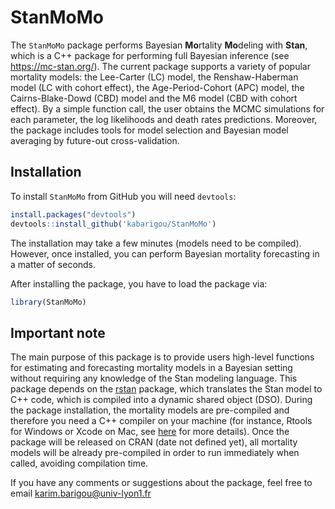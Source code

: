 StanMoMo
================

The `StanMoMo` package performs Bayesian **Mo**rtality **Mo**deling with
**Stan**, which is a C++ package for performing full Bayesian inference
(see <https://mc-stan.org/>). The current package supports a variety of
popular mortality models: the Lee-Carter (LC) model, the
Renshaw-Haberman model (LC with cohort effect), the Age-Period-Cohort
(APC) model, the Cairns-Blake-Dowd (CBD) model and the M6 model (CBD
with cohort effect). By a simple function call, the user obtains the
MCMC simulations for each parameter, the log likelihoods and death rates
predictions. Moreover, the package includes tools for model selection
and Bayesian model averaging by future-out cross-validation.

## Installation

To install `StanMoMo` from GitHub you will need `devtools`:

``` r
install.packages("devtools")
devtools::install_github('kabarigou/StanMoMo')
```

The installation may take a few minutes (models need to be compiled).
However, once installed, you can perform Bayesian mortality forecasting
in a matter of seconds.

After installing the package, you have to load the package via:

``` r
library(StanMoMo)
```

## Important note

The main purpose of this package is to provide users high-level
functions for estimating and forecasting mortality models in a Bayesian
setting without requiring any knowledge of the Stan modeling language.
This package depends on the [rstan](https://mc-stan.org/rstan/) package,
which translates the Stan model to C++ code, which is compiled into a
dynamic shared object (DSO). During the package installation, the
mortality models are pre-compiled and therefore you need a C++ compiler
on your machine (for instance, Rtools for Windows or Xcode on Mac, see
[here](https://github.com/stan-dev/rstan/wiki/RStan-Getting-Started) for
more details). Once the package will be released on CRAN (date not
defined yet), all mortality models will be already pre-compiled in order
to run immediately when called, avoiding compilation time.

If you have any comments or suggestions about the package, feel free to
email <karim.barigou@univ-lyon1.fr>
